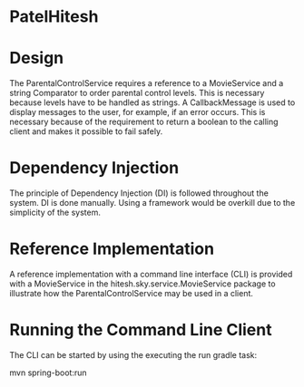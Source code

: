 # PatelHitesh

# Design

The ParentalControlService requires a reference to a MovieService and a string Comparator to order parental control levels. This is necessary because levels have to be handled as strings. A CallbackMessage is used to display messages to the user, for example, if an error occurs. This is necessary because of the requirement to return a boolean to the calling client and makes it possible to fail safely.

# Dependency Injection

The principle of Dependency Injection (DI) is followed throughout the system. DI is done manually. Using a framework would be overkill due to the simplicity of the system.

# Reference Implementation

A reference implementation with a command line interface (CLI) is provided with a MovieService in the hitesh.sky.service.MovieService package to illustrate how the ParentalControlService may be used in a client.

# Running the Command Line Client

The CLI can be started by using the executing the run gradle task:

mvn spring-boot:run
